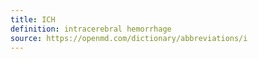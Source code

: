 ```yaml
---
title: ICH
definition: intracerebral hemorrhage
source: https://openmd.com/dictionary/abbreviations/i
---
```

